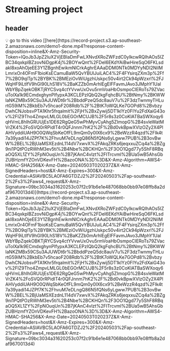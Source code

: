 # Streaming project

## header

<aside>
💡 go to this video [[here](https://record-project.s3.ap-southeast-2.amazonaws.com/demo1-done.mp4?response-content-disposition=inline&X-Amz-Security-Token=IQoJb3JpZ2luX2VjEBIaDmFwLXNvdXRoZWFzdC0yIkcwRQIhAOs5IZBC34qxkplBZzovNiDgpK4j%2BOYwQnt%2FDeI6EKdYAiBwHireSqO6FKLsdakI8xoAhOjeEE3Y1ZBgnhEwikmNlCrkAghrEAAaDDM0NTk0MDYyNDI2NiIMLmrixOr4OFmF1bioKsECamuBaW5QvYBUlJuiLAC4%2F4FYsirqZXm3p%2Ff7%2BO9qlTp%2BYBK%2BMEziOvWiUgzhUskpc50v4irt2Ck94pWzxrl%2FJWqHF9iLtlfV9hGI90LhS18V%2BaKZZb0mArhlEgElFFavmJAvo3JMphY1UalWbYBpZqekOBKTjRYCSvq4ctYVvwUxOvu5rmVoaHbOsmpoCIERoTs79ZVacuTolXa1k9ECmdxghynPIfypxA3KCLEPzIQbQ2kgFqhcBU%2BtNmy%2BKWWIaNKZMBx59CSu3AJUWDt6r%2BbddPzeQ5dc8auV7u%2F3dzTwnmyTHLurtG59iM%2BkbEb7v5hcaoF208Rdb%2F%2BtK7oWQLKe7GOPd8%2BvbzyDwhCNJobsvPTA1Khr5frqalmit%2FjH%2BxZywij5DT1kIYz0FIYu2FdXaiG43ov%2FIZ9Tho4ZmpvLMLGL0bEGOrMCUJB%2F5r8s3z0CoKlATBaSWXoqy6qHVmL8hIhGRUUjEs1DE62RgQeG5wPhMyvCyAhg5ZImopG%2B4svleWatMVrZK4%2FoSVQ0rRPidIT4r0QFJnnm7hK2%2F%2Bd0vkBpwXVlzOZy2X4PlAHVyddiUAH9O0QWqSbKeOfFL9mQm0y0IX6cx9%2BeWzzR4qzd%2FIk4t7a39yadi14JZPf7K%2FhvuM7eDLngQ86N5fQNs6yLgww7PUB%2B3ovBwW%2BEL%2BjUaMSXEzdnL114dV7xwvX%2FAkqZRKs6jeqxxuZCq4a%2BZg9ni1PQtPOzRWhM3ev5ti%2B4Nbe%2BCKHQn%2F3OO1Qgd77y5ShF8RBqaOQ5XL1ZY%2FpNOuqUn%2B7jKAnC4vlzt%2FITrcvml%2BUa5wB5AhsGbZUBHzmfYZOnVDKevFH%2BazoONA%3D%3D&X-Amz-Algorithm=AWS4-HMAC-SHA256&X-Amz-Date=20240503T020237Z&X-Amz-SignedHeaders=host&X-Amz-Expires=300&X-Amz-Credential=ASIAVBC5LAOFA6GTDZJ2%2F20240503%2Fap-southeast-2%2Fs3%2Faws4_request&X-Amz-Signature=09bc3034a31620253c07f2c91b6e1e487068bb0bb97e08ffb8a2daf9670013d4)](https://record-project.s3.ap-southeast-2.amazonaws.com/demo1-done.mp4?response-content-disposition=inline&X-Amz-Security-Token=IQoJb3JpZ2luX2VjEBIaDmFwLXNvdXRoZWFzdC0yIkcwRQIhAOs5IZBC34qxkplBZzovNiDgpK4j%2BOYwQnt%2FDeI6EKdYAiBwHireSqO6FKLsdakI8xoAhOjeEE3Y1ZBgnhEwikmNlCrkAghrEAAaDDM0NTk0MDYyNDI2NiIMLmrixOr4OFmF1bioKsECamuBaW5QvYBUlJuiLAC4%2F4FYsirqZXm3p%2Ff7%2BO9qlTp%2BYBK%2BMEziOvWiUgzhUskpc50v4irt2Ck94pWzxrl%2FJWqHF9iLtlfV9hGI90LhS18V%2BaKZZb0mArhlEgElFFavmJAvo3JMphY1UalWbYBpZqekOBKTjRYCSvq4ctYVvwUxOvu5rmVoaHbOsmpoCIERoTs79ZVacuTolXa1k9ECmdxghynPIfypxA3KCLEPzIQbQ2kgFqhcBU%2BtNmy%2BKWWIaNKZMBx59CSu3AJUWDt6r%2BbddPzeQ5dc8auV7u%2F3dzTwnmyTHLurtG59iM%2BkbEb7v5hcaoF208Rdb%2F%2BtK7oWQLKe7GOPd8%2BvbzyDwhCNJobsvPTA1Khr5frqalmit%2FjH%2BxZywij5DT1kIYz0FIYu2FdXaiG43ov%2FIZ9Tho4ZmpvLMLGL0bEGOrMCUJB%2F5r8s3z0CoKlATBaSWXoqy6qHVmL8hIhGRUUjEs1DE62RgQeG5wPhMyvCyAhg5ZImopG%2B4svleWatMVrZK4%2FoSVQ0rRPidIT4r0QFJnnm7hK2%2F%2Bd0vkBpwXVlzOZy2X4PlAHVyddiUAH9O0QWqSbKeOfFL9mQm0y0IX6cx9%2BeWzzR4qzd%2FIk4t7a39yadi14JZPf7K%2FhvuM7eDLngQ86N5fQNs6yLgww7PUB%2B3ovBwW%2BEL%2BjUaMSXEzdnL114dV7xwvX%2FAkqZRKs6jeqxxuZCq4a%2BZg9ni1PQtPOzRWhM3ev5ti%2B4Nbe%2BCKHQn%2F3OO1Qgd77y5ShF8RBqaOQ5XL1ZY%2FpNOuqUn%2B7jKAnC4vlzt%2FITrcvml%2BUa5wB5AhsGbZUBHzmfYZOnVDKevFH%2BazoONA%3D%3D&X-Amz-Algorithm=AWS4-HMAC-SHA256&X-Amz-Date=20240503T020237Z&X-Amz-SignedHeaders=host&X-Amz-Expires=300&X-Amz-Credential=ASIAVBC5LAOFA6GTDZJ2%2F20240503%2Fap-southeast-2%2Fs3%2Faws4_request&X-Amz-Signature=09bc3034a31620253c07f2c91b6e1e487068bb0bb97e08ffb8a2daf9670013d4)

</aside>
